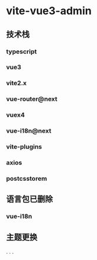 # vite-vue3-admin
## 技术栈
### typescript
### vue3
### vite2.x
### vue-router@next
### vuex4
### vue-i18n@next
### vite-plugins
### axios
### postcsstorem


## 语言包已删除
### vue-i18n

## 主题更换
.
.
.
